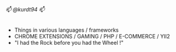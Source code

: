 ###### 📫 @kurdt94 📫 
- Things in various languages / frameworks  
- CHROME EXTENSIONS / GAMING / PHP / E-COMMERCE / YII2
- "I had the Rock before you had the Wheel !"  
